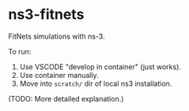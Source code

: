 # ns3-fitnets

FitNets simulations with ns-3.

To run:

1. Use VSCODE "develop in container" (just works).
2. Use container manually.
3. Move into `scratch/` dir of local ns3 installation. 

(TODO: More detailed explanation.)

